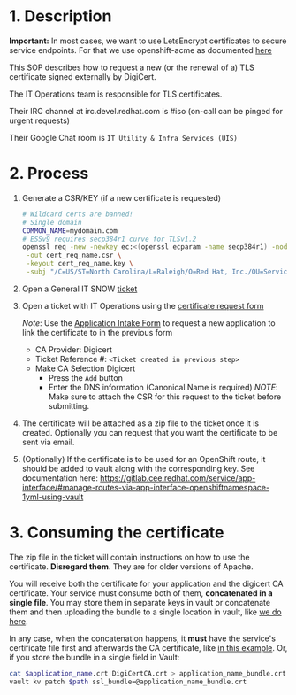 # 1. Description

**Important:** In most cases, we want to use LetsEncrypt certificates to secure service endpoints. For that we use openshift-acme as documented [here](https://gitlab.cee.redhat.com/service/app-interface/#manage-openshift-acme-deployments-via-app-interface-openshiftacme-1yml)

This SOP describes how to request a new (or the renewal of a) TLS certificate signed externally by DigiCert.

The IT Operations team is responsible for TLS certificates.

Their IRC channel at irc.devel.redhat.com is #iso (on-call can be pinged for urgent requests)

Their Google Chat room is `IT Utility & Infra Services (UIS)`

# 2. Process

1. Generate a CSR/KEY (if a new certificate is requested)

    ```sh
    # Wildcard certs are banned!
    # Single domain 
    COMMON_NAME=mydomain.com
    # ESSv9 requires secp384r1 curve for TLSv1.2
    openssl req -new -newkey ec:<(openssl ecparam -name secp384r1) -nodes \
     -out cert_req_name.csr \
     -keyout cert_req_name.key \
     -subj "/C=US/ST=North Carolina/L=Raleigh/O=Red Hat, Inc./OU=Service Delivery/CN=$COMMON_NAME"
    ```
1. Open a General IT SNOW [ticket](https://redhat.service-now.com/help?id=sc_cat_item&sys_id=630e51c22bb23c004c71dc0e59da15bb&sc_catalog=1a98389b4fa25b40220104c85210c7d4&sysparm_category=null)
1. Open a ticket with IT Operations using the [certificate request
   form](https://redhat.service-now.com/help?id=sc_cat_item&sys_id=e5fc3a19db0898149693cf5e13961975)

   *Note*: Use the [Application Intake
   Form](https://redhat.service-now.com/help?id=sc_cat_item&sys_id=88c9c7bb137f1340196f7e276144b020)
   to request a new application to link the certificate to in the
   previous form
   * CA Provider: Digicert
   * Ticket Reference #: `<Ticket created in previous step>`
   * Make CA Selection Digicert
     - Press the `Add` button
     - Enter the DNS information (Canonical Name is required)
    *NOTE*: Make sure to attach the CSR for this request to the ticket before submitting.
1. The certificate will be attached as a zip file to the ticket once it is created. Optionally you can request that you want the certificate to be sent via email.
1. (Optionally) If the certificate is to be used for an OpenShift route, it should be added to vault along with the corresponding key. See documentation here: https://gitlab.cee.redhat.com/service/app-interface/#manage-routes-via-app-interface-openshiftnamespace-1yml-using-vault

# 3. Consuming the certificate

The zip file in the ticket will contain instructions on how to use the certificate. **Disregard them**. They are for older versions of Apache.

You will receive both the certificate for your application and the digicert CA certificate. Your service must consume both of them, **concatenated in a single file**. You may store them in separate keys in vault or concatenate them and then uploading the bundle to a single location in vault, like [we do here](https://vault.devshift.net/ui/vault/secrets/app-interface/show//app-sre/uhc-production/routes/api.stage.openshift.com). 

In any case, when the concatenation happens, it **must** have the service's certificate file first and afterwards the CA certificate, like [in this example](https://gitlab.cee.redhat.com/app-sre/infra/-/blob/0e924c191e1ce09f2dced71a404cefa30230a7ac/ansible/playbooks/roles/nginx-reverse-proxy/tasks/main.yml#L27-32). Or, if you store the bundle in a single field in Vault:

``` sh
cat $application_name.crt DigiCertCA.crt > application_name_bundle.crt
vault kv patch $path ssl_bundle=@application_name_bundle.crt
```

